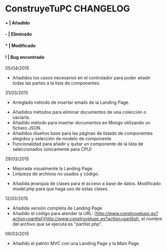 #	ConstruyeTuPC CHANGELOG

####	+ | Añadido
####	- | Eliminado
####	* | Modificado
####	! | Bug encontrado

05/04/2015
+ Añadidos los casos necesarios en el controlador para poder añadir todas las partes a la lista de componentes.

31/03/2015
* Arreglado método de insertar emails de la Landing Page.
+ Añadidos métodos para eliminar documentos de una colección o vaciarla.
+ Añadido método para insertar documentos en Mongo utilizando un fichero JSON.
+ Añadidos diseños base para las páginas de listado de componentes elegidos y selección de modelo de componente
+ Funcionalidad para añadir y quitar un componente de la lista de seleccionados (únicamente para CPU)

29/03/2015
* Mejorada visualmente la Landing Page.
* Limpieza de archivos no usados y código.
+ Añadida jerarquía de clases para el acceso a base de datos. Modificado model.php para que haga uso de estas clases.

12/03/2015
+ Añadida versión completa de Landing Page
+ Añadido el código para atender la URL: [http://www.construyetupc.es?action=partlist](http://www.construyetupc.es?action=partlist), el nombre del archivo que se
ejecuta es "partlist.php".

09/03/2015
+ Añadido el patrón MVC con una Landing Page y la Main Page.





